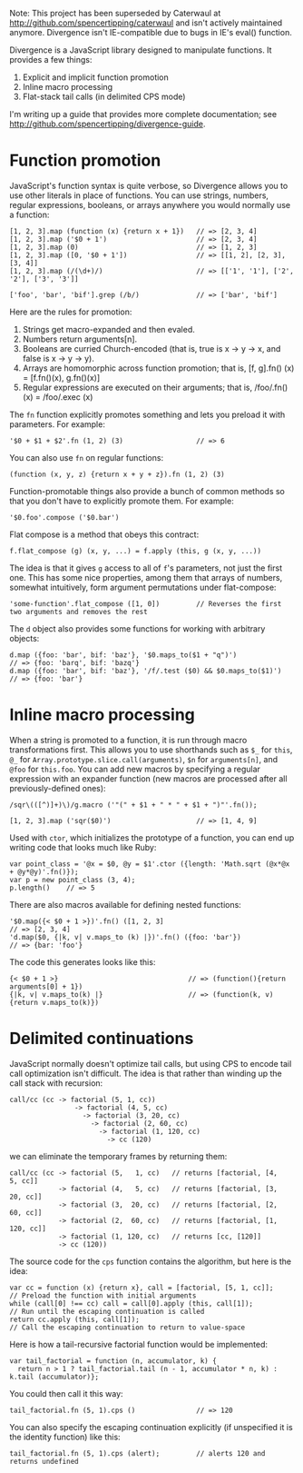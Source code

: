 Note: This project has been superseded by Caterwaul at <http://github.com/spencertipping/caterwaul> and isn't actively maintained anymore. Divergence isn't IE-compatible due to bugs in IE's eval() function.

Divergence is a JavaScript library designed to manipulate functions. It provides a few things:

1. Explicit and implicit function promotion
2. Inline macro processing
3. Flat-stack tail calls (in delimited CPS mode)

I'm writing up a guide that provides more complete documentation; see <http://github.com/spencertipping/divergence-guide>.

# Function promotion

JavaScript's function syntax is quite verbose, so Divergence allows you to use other literals in place of functions. You can use strings, numbers, regular expressions, booleans, or arrays anywhere you would normally use a function:

    [1, 2, 3].map (function (x) {return x + 1})   // => [2, 3, 4]
    [1, 2, 3].map ('$0 + 1')                      // => [2, 3, 4]
    [1, 2, 3].map (0)                             // => [1, 2, 3]
    [1, 2, 3].map ([0, '$0 + 1'])                 // => [[1, 2], [2, 3], [3, 4]]
    [1, 2, 3].map (/(\d+)/)                       // => [['1', '1'], ['2', '2'], ['3', '3']]

    ['foo', 'bar', 'bif'].grep (/b/)              // => ['bar', 'bif']

Here are the rules for promotion:

1. Strings get macro-expanded and then evaled.
2. Numbers return arguments[n].
3. Booleans are curried Church-encoded (that is, true is x -> y -> x, and false is x -> y -> y).
4. Arrays are homomorphic across function promotion; that is, [f, g].fn() (x) = [f.fn()(x), g.fn()(x)]
5. Regular expressions are executed on their arguments; that is, /foo/.fn() (x) = /foo/.exec (x)

The `fn` function explicitly promotes something and lets you preload it with parameters. For example:

    '$0 + $1 + $2'.fn (1, 2) (3)                  // => 6

You can also use `fn` on regular functions:

    (function (x, y, z) {return x + y + z}).fn (1, 2) (3)

Function-promotable things also provide a bunch of common methods so that you don't have to explicitly promote them. For example:

    '$0.foo'.compose ('$0.bar')

Flat compose is a method that obeys this contract:

    f.flat_compose (g) (x, y, ...) = f.apply (this, g (x, y, ...))

The idea is that it gives `g` access to all of `f`'s parameters, not just the first one. This has some nice properties, among them that arrays of numbers, somewhat intuitively, form argument permutations under flat-compose:

    'some-function'.flat_compose ([1, 0])         // Reverses the first two arguments and removes the rest

The `d` object also provides some functions for working with arbitrary objects:

    d.map ({foo: 'bar', bif: 'baz'}, '$0.maps_to($1 + "q")')              // => {foo: 'barq', bif: 'bazq'}
    d.map ({foo: 'bar', bif: 'baz'}, '/f/.test ($0) && $0.maps_to($1)')   // => {foo: 'bar'}

# Inline macro processing

When a string is promoted to a function, it is run through macro transformations first. This allows you to use shorthands such as `$_` for `this`, `@_` for `Array.prototype.slice.call(arguments)`, `$n` for `arguments[n]`, and `@foo` for `this.foo`. You can add new macros by specifying a regular expression with an expander function (new macros are processed after all previously-defined ones):

    /sqr\(([^)]+)\)/g.macro ('"(" + $1 + " * " + $1 + ")"'.fn());

    [1, 2, 3].map ('sqr($0)')                     // => [1, 4, 9]

Used with `ctor`, which initializes the prototype of a function, you can end up writing code that looks much like Ruby:

    var point_class = '@x = $0, @y = $1'.ctor ({length: 'Math.sqrt (@x*@x + @y*@y)'.fn()});
    var p = new point_class (3, 4);
    p.length()    // => 5

There are also macros available for defining nested functions:

    '$0.map({< $0 + 1 >})'.fn() ([1, 2, 3]                                // => [2, 3, 4]
    'd.map($0, {|k, v| v.maps_to (k) |})'.fn() ({foo: 'bar'})             // => {bar: 'foo'}

The code this generates looks like this:

    {< $0 + 1 >}                                // => (function(){return arguments[0] + 1})
    {|k, v| v.maps_to(k) |}                     // => (function(k, v){return v.maps_to(k)})

# Delimited continuations

JavaScript normally doesn't optimize tail calls, but using CPS to encode tail call optimization isn't difficult. The idea is that rather than winding up the call stack with recursion:

    call/cc (cc -> factorial (5, 1, cc))
                    -> factorial (4, 5, cc)
                      -> factorial (3, 20, cc)
                        -> factorial (2, 60, cc)
                          -> factorial (1, 120, cc)
                            -> cc (120)

we can eliminate the temporary frames by returning them:

    call/cc (cc -> factorial (5,   1, cc)   // returns [factorial, [4,   5, cc]]
                -> factorial (4,   5, cc)   // returns [factorial, [3,  20, cc]]
                -> factorial (3,  20, cc)   // returns [factorial, [2,  60, cc]]
                -> factorial (2,  60, cc)   // returns [factorial, [1, 120, cc]]
                -> factorial (1, 120, cc)   // returns [cc, [120]]
                -> cc (120))

The source code for the `cps` function contains the algorithm, but here is the idea:

    var cc = function (x) {return x}, call = [factorial, [5, 1, cc]];     // Preload the function with initial arguments
    while (call[0] !== cc) call = call[0].apply (this, call[1]);          // Run until the escaping continuation is called
    return cc.apply (this, call[1]);                                      // Call the escaping continuation to return to value-space

Here is how a tail-recursive factorial function would be implemented:

    var tail_factorial = function (n, accumulator, k) {
      return n > 1 ? tail_factorial.tail (n - 1, accumulator * n, k) : k.tail (accumulator)};

You could then call it this way:

    tail_factorial.fn (5, 1).cps ()               // => 120

You can also specify the escaping continuation explicitly (if unspecified it is the identity function) like this:

    tail_factorial.fn (5, 1).cps (alert);         // alerts 120 and returns undefined

